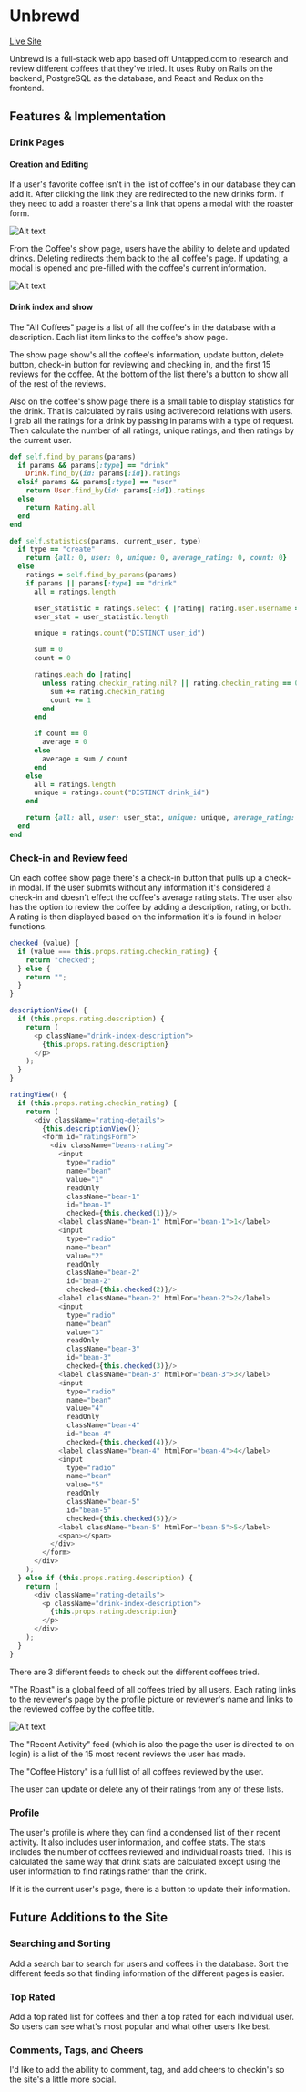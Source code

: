 # Unbrewd

[Live Site](http://www.unbrewd.us)

Unbrewd is a full-stack web app based off Untapped.com to research and
review different coffees that they've tried. It uses Ruby on Rails on the
backend, PostgreSQL as the database, and React and Redux on the frontend.

## Features & Implementation

### Drink Pages

#### Creation and Editing

If a user's favorite coffee isn't in the list of coffee's in our database
they can add it. After clicking the link they are redirected to the new drinks
form. If they need to add a roaster there's a link that opens a modal with the
roaster form.

![Alt text](http://res.cloudinary.com/dfmvfna21/image/upload/v1478900738/Screen_Shot_2016-11-11_at_1.45.07_PM_2_ly5myc.png)

From the Coffee's show page, users have the ability to delete and updated drinks.
Deleting redirects them back to the all coffee's page. If updating, a modal is
opened and pre-filled with the coffee's current information.

![Alt text](http://res.cloudinary.com/dfmvfna21/image/upload/v1478898392/Screen_Shot_2016-11-11_at_1.05.44_PM_2_npvgex.png)

#### Drink index and show

The "All Coffees" page is a list of all the coffee's in the database with a description. Each list item links to the coffee's show page.

The show page show's all the coffee's information, update button, delete button, check-in button for reviewing and checking in, and the first 15 reviews for the coffee. At the bottom of the list there's a button to show all of the rest of the reviews.

Also on the coffee's show page there is a small table to display statistics for the drink.
That is calculated by rails using activerecord relations with users. I grab all the ratings
for a drink by passing in params with a type of request. Then calculate the number of all ratings, unique ratings, and then ratings by the current user.

```ruby
def self.find_by_params(params)
  if params && params[:type] == "drink"
    Drink.find_by(id: params[:id]).ratings
  elsif params && params[:type] == "user"
    return User.find_by(id: params[:id]).ratings
  else
    return Rating.all
  end
end

def self.statistics(params, current_user, type)
  if type == "create"
    return {all: 0, user: 0, unique: 0, average_rating: 0, count: 0}
  else
    ratings = self.find_by_params(params)
    if params || params[:type] == "drink"
      all = ratings.length

      user_statistic = ratings.select { |rating| rating.user.username == current_user.username }
      user_stat = user_statistic.length

      unique = ratings.count("DISTINCT user_id")

      sum = 0
      count = 0

      ratings.each do |rating|
        unless rating.checkin_rating.nil? || rating.checkin_rating == 0
          sum += rating.checkin_rating
          count += 1
        end
      end

      if count == 0
        average = 0
      else
        average = sum / count
      end
    else
      all = ratings.length
      unique = ratings.count("DISTINCT drink_id")
    end

    return {all: all, user: user_stat, unique: unique, average_rating: average, count: count}
  end
end
```

### Check-in and Review feed

On each coffee show page there's a check-in button that pulls up a check-in modal. If the user submits without any information it's considered a check-in and doesn't effect the coffee's average rating stats. The user also has the option to review the coffee by adding a description, rating, or both. A rating is then displayed based on the information it's is found in helper functions.

```js
checked (value) {
  if (value === this.props.rating.checkin_rating) {
    return "checked";
  } else {
    return "";
  }
}

descriptionView() {
  if (this.props.rating.description) {
    return (
      <p className="drink-index-description">
        {this.props.rating.description}
      </p>
    );
  }
}

ratingView() {
  if (this.props.rating.checkin_rating) {
    return (
      <div className="rating-details">
        {this.descriptionView()}
        <form id="ratingsForm">
          <div className="beans-rating">
            <input
              type="radio"
              name="bean"
              value="1"
              readOnly
              className="bean-1"
              id="bean-1"
              checked={this.checked(1)}/>
            <label className="bean-1" htmlFor="bean-1">1</label>
            <input
              type="radio"
              name="bean"
              value="2"
              readOnly
              className="bean-2"
              id="bean-2"
              checked={this.checked(2)}/>
            <label className="bean-2" htmlFor="bean-2">2</label>
            <input
              type="radio"
              name="bean"
              value="3"
              readOnly
              className="bean-3"
              id="bean-3"
              checked={this.checked(3)}/>
            <label className="bean-3" htmlFor="bean-3">3</label>
            <input
              type="radio"
              name="bean"
              value="4"
              readOnly
              className="bean-4"
              id="bean-4"
              checked={this.checked(4)}/>
            <label className="bean-4" htmlFor="bean-4">4</label>
            <input
              type="radio"
              name="bean"
              value="5"
              readOnly
              className="bean-5"
              id="bean-5"
              checked={this.checked(5)}/>
            <label className="bean-5" htmlFor="bean-5">5</label>
            <span></span>
          </div>
        </form>
      </div>
    );
  } else if (this.props.rating.description) {
    return (
      <div className="rating-details">
        <p className="drink-index-description">
          {this.props.rating.description}
        </p>
      </div>
    );
  }
}
```


There are 3 different feeds to check out the different coffees tried.

"The Roast" is a global feed of all coffees tried by all users. Each rating links to the
reviewer's page by the profile picture or reviewer's name and links to the reviewed coffee by the coffee title.

![Alt text](http://res.cloudinary.com/dfmvfna21/image/upload/v1478899402/Screen_Shot_2016-11-11_at_1.22.28_PM_2_evfsgf.png)

The "Recent Activity" feed (which is also the page the user is directed to on login) is
a list of the 15 most recent reviews the user has made.

The "Coffee History" is a full list of all coffees reviewed by the user.

The user can update or delete any of their ratings from any of these lists.

### Profile

The user's profile is where they can find a condensed list of their recent
activity. It also includes user information, and coffee stats. The stats includes
the number of coffees reviewed and individual roasts tried. This is calculated the same way that drink stats are calculated except using the user information to find ratings rather than the drink.

If it is the current user's page, there is a button to update their information.

## Future Additions to the Site

### Searching and Sorting

Add a search bar to search for users and coffees in the database. Sort the different feeds so that finding information of the different pages is easier.

### Top Rated

Add a top rated list for coffees and then a top rated for each individual
user. So users can see what's most popular and what other users like best.

### Comments, Tags, and Cheers

I'd like to add the ability to comment, tag, and add cheers to checkin's so the
site's a little more social.
